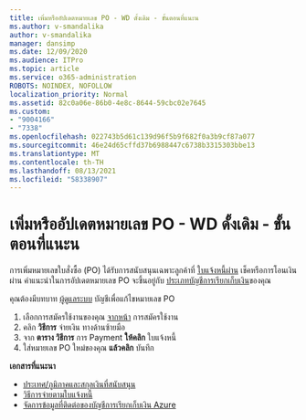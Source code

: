 ```yaml
---
title: เพิ่มหรืออัปเดตหมายเลข PO - WD ดั้งเดิม - ขั้นตอนที่แนะน
ms.author: v-smandalika
author: v-smandalika
manager: dansimp
ms.date: 12/09/2020
ms.audience: ITPro
ms.topic: article
ms.service: o365-administration
ROBOTS: NOINDEX, NOFOLLOW
localization_priority: Normal
ms.assetid: 82c0a06e-86b0-4e8c-8644-59cbc02e7645
ms.custom:
- "9004166"
- "7338"
ms.openlocfilehash: 022743b5d61c139d96f5b9f682f0a3b9cf87a077
ms.sourcegitcommit: 46e24d65cffd37b6988447c6738b3315303bbe13
ms.translationtype: MT
ms.contentlocale: th-TH
ms.lasthandoff: 08/13/2021
ms.locfileid: "58338907"
---
```

# <a name="add-or-update-po-number---legacy-wd---recommended-steps"></a>เพิ่มหรืออัปเดตหมายเลข PO - WD ดั้งเดิม - ขั้นตอนที่แนะน

การเพิ่มหมายเลขใบสั่งซื้อ (PO) ได้รับการสนับสนุนเฉพาะลูกค้าที่ [ใบแจ้งหนี้ผ่าน](https://docs.microsoft.com/azure/cost-management-billing/manage/pay-by-invoice) เช็คหรือการโอนเงินผ่าน คําแนะนําในการอัปเดตหมายเลข PO จะขึ้นอยู่กับ [ประเภทบัญชีการเรียกเก็บเงิน](https://docs.microsoft.com/azure/cost-management-billing/manage/view-all-accounts)ของคุณ

คุณต้องมีบทบาท [ผู้ดูแลระบบ](https://docs.microsoft.com/azure/role-based-access-control/rbac-and-directory-admin-roles) บัญชีเพื่อแก้ไขหมายเลข PO

1. เลือกการสมัครใช้งานของคุณ [จากหน้า](https://ms.portal.azure.com/#blade/Microsoft_Azure_Billing/SubscriptionsBlade) การสมัครใช้งาน
2. คลิก **วิธีการ** จ่ายเงิน ทางด้านซ้ายมือ
3. จาก **ตาราง วิธีการ** การ Payment **ให้คลิก** ใบแจ้งหนี้ 
4. ใส่หมายเลข PO ใหม่ของคุณ **แล้วคลิก** บันทึก

**เอกสารที่แนะนา**

- [ประเทศ/ภูมิภาคและสกุลเงินที่สนับสนุน](https://azure.microsoft.com/pricing/faq/) 
- [วิธีการจ่ายตามใบแจ้งหนี้](https://docs.microsoft.com/azure/cost-management-billing/manage/pay-by-invoice) 
- [จัดการข้อมูลที่ติดต่อของบัญชีการเรียกเก็บเงิน Azure](https://docs.microsoft.com/azure/cost-management-billing/manage/change-azure-account-profile)


